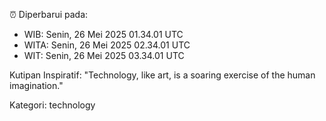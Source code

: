 ⏰ Diperbarui pada:
- WIB: Senin, 26 Mei 2025 01.34.01 UTC
- WITA: Senin, 26 Mei 2025 02.34.01 UTC
- WIT: Senin, 26 Mei 2025 03.34.01 UTC

Kutipan Inspiratif:
"Technology, like art, is a soaring exercise of the human imagination."


Kategori: technology

